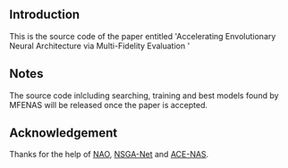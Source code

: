 ## Introduction
This is the source code of the paper entitled 'Accelerating Envolutionary Neural Architecture via Multi-Fidelity Evaluation ' 

## Notes
The source code inlcluding searching, training and best models found by MFENAS will be released once the paper is accepted.

## Acknowledgement
Thanks for the help of [NAO](https://github.com/renqianluo/NAO_pytorch/tree/master/NAO_V2), [NSGA-Net](https://github.com/ianwhale/nsga-net) and [ACE-NAS](https://github.com/anonymone/ACE-NAS).


